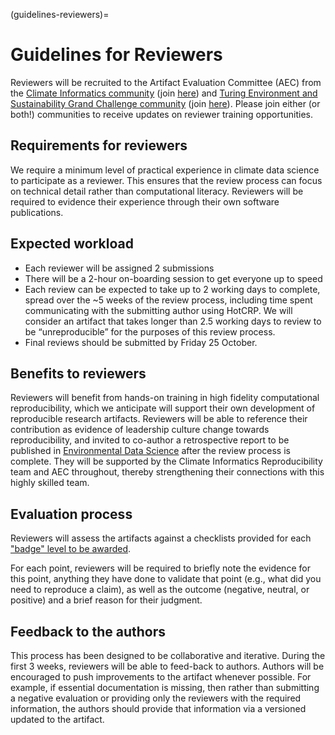 (guidelines-reviewers)=

# Guidelines for Reviewers

Reviewers will be recruited to the Artifact Evaluation Committee (AEC) from the [Climate Informatics community](http://www.climateinformatics.org) (join [here](https://groups.google.com/g/climate-informatics-news)) and [Turing Environment and Sustainability Grand Challenge community](https://cassgvp.kumu.io/alan-turing-institute-environment-and-sustainability) (join [here](https://forms.office.com/pages/responsepage.aspx?id=p_SVQ1XklU-Knx-672OE-ZmEJNLHTHVFkqQ97AaCfn9UMTZKT1IwTVhJRE82UjUzMVE2MThSOU5RMC4u)). Please join either (or both!) communities to receive updates on reviewer training opportunities.

## Requirements for reviewers
We require a minimum level of practical experience in climate data science to participate as a reviewer. This ensures that the review process can focus on technical detail rather than computational literacy. Reviewers will be required to evidence their experience through their own software publications. 

## Expected workload

- Each reviewer will be assigned 2 submissions
- There will be a 2-hour on-boarding session to get everyone up to speed
- Each review can be expected to take up to 2 working days to complete, spread over the ~5 weeks of the review process, including time spent communicating with the submitting author using HotCRP. We will consider an artifact that takes longer than 2.5 working days to review to be “unreproducible” for the purposes of this review process.  
- Final reviews should be submitted by Friday 25 October.

## Benefits to reviewers

Reviewers will benefit from hands-on training in high fidelity computational reproducibility, which we anticipate will support their own development of reproducible research artifacts. Reviewers will be able to reference their contribution as evidence of leadership culture change towards reproducibility, and invited to co-author a retrospective report to be published in [Environmental Data Science](https://www.cambridge.org/core/journals/environmental-data-science) after the review process is complete. They will be supported by the Climate Informatics Reproducibility team and AEC throughout, thereby strengthening their connections with this highly skilled team.

##  Evaluation process

Reviewers will assess the artifacts against a checklists provided for each ["badge" level to be awarded](overview-evaluation).

For each point, reviewers will be required to briefly note the evidence for this point, anything they have done to validate that point (e.g., what did you need to reproduce a claim), as well as the outcome (negative, neutral, or positive) and a brief reason for their judgment.

## Feedback to the authors

This process has been designed to be collaborative and iterative. During the first 3 weeks, reviewers will be able to feed-back to authors.
Authors will be encouraged to push improvements to the artifact whenever possible. For example, if essential documentation is missing, then rather than submitting a negative evaluation or providing only the reviewers with the required information, the authors should provide that information via a versioned updated to the artifact.